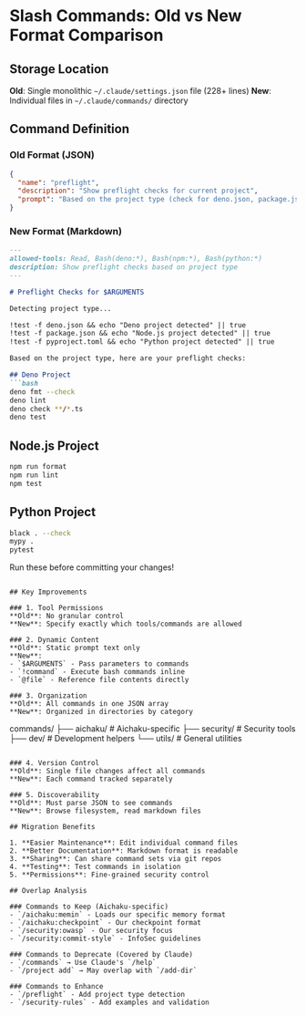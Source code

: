 # Slash Commands: Old vs New Format Comparison

## Storage Location

**Old**: Single monolithic `~/.claude/settings.json` file (228+ lines)
**New**: Individual files in `~/.claude/commands/` directory

## Command Definition

### Old Format (JSON)
```json
{
  "name": "preflight",
  "description": "Show preflight checks for current project", 
  "prompt": "Based on the project type (check for deno.json, package.json, pyproject.toml, etc.), show me the appropriate preflight checks I should run before committing code."
}
```

### New Format (Markdown)
```markdown
---
allowed-tools: Read, Bash(deno:*), Bash(npm:*), Bash(python:*)
description: Show preflight checks based on project type
---

# Preflight Checks for $ARGUMENTS

Detecting project type...

!test -f deno.json && echo "Deno project detected" || true
!test -f package.json && echo "Node.js project detected" || true  
!test -f pyproject.toml && echo "Python project detected" || true

Based on the project type, here are your preflight checks:

## Deno Project
```bash
deno fmt --check
deno lint
deno check **/*.ts
deno test
```

## Node.js Project  
```bash
npm run format
npm run lint
npm test
```

## Python Project
```bash
black . --check
mypy .
pytest
```

Run these before committing your changes!
```

## Key Improvements

### 1. Tool Permissions
**Old**: No granular control
**New**: Specify exactly which tools/commands are allowed

### 2. Dynamic Content  
**Old**: Static prompt text only
**New**: 
- `$ARGUMENTS` - Pass parameters to commands
- `!command` - Execute bash commands inline
- `@file` - Reference file contents directly

### 3. Organization
**Old**: All commands in one JSON array
**New**: Organized in directories by category
```
commands/
├── aichaku/      # Aichaku-specific
├── security/     # Security tools
├── dev/          # Development helpers
└── utils/        # General utilities
```

### 4. Version Control
**Old**: Single file changes affect all commands
**New**: Each command tracked separately

### 5. Discoverability
**Old**: Must parse JSON to see commands
**New**: Browse filesystem, read markdown files

## Migration Benefits

1. **Easier Maintenance**: Edit individual command files
2. **Better Documentation**: Markdown format is readable
3. **Sharing**: Can share command sets via git repos
4. **Testing**: Test commands in isolation
5. **Permissions**: Fine-grained security control

## Overlap Analysis

### Commands to Keep (Aichaku-specific)
- `/aichaku:memin` - Loads our specific memory format
- `/aichaku:checkpoint` - Our checkpoint format
- `/security:owasp` - Our security focus
- `/security:commit-style` - InfoSec guidelines

### Commands to Deprecate (Covered by Claude)
- `/commands` → Use Claude's `/help`
- `/project add` → May overlap with `/add-dir`

### Commands to Enhance
- `/preflight` - Add project type detection
- `/security-rules` - Add examples and validation